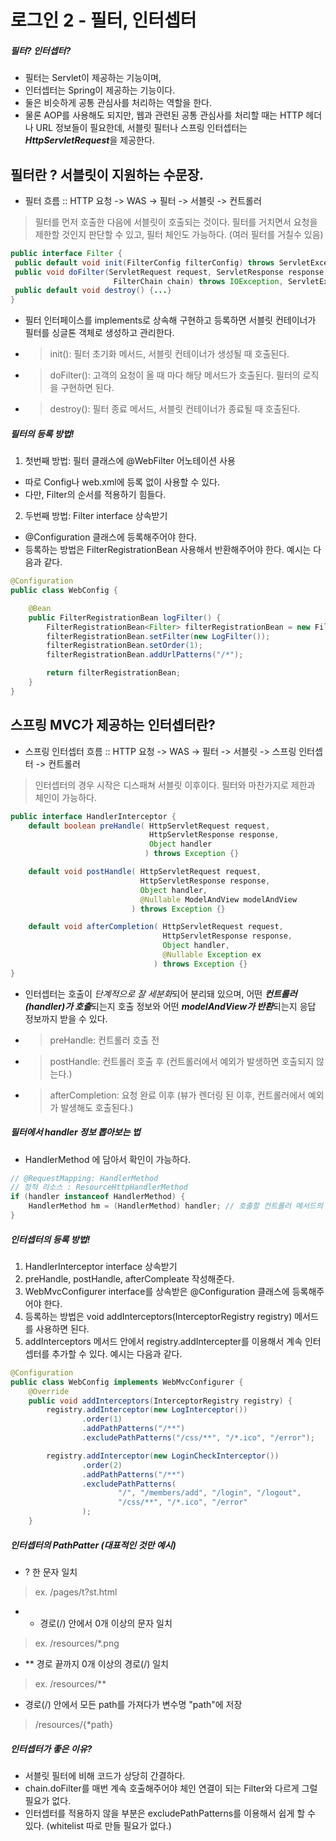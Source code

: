 # 로그인 2 - 필터, 인터셉터

##### 필터? 인터셉터?
- 필터는 Servlet이 제공하는 기능이며,
- 인터셉터는 Spring이 제공하는 기능이다.
- 둘은 비슷하게 공통 관심사를 처리하는 역할을 한다.
- 물론 AOP를 사용해도 되지만, 웹과 관련된 공통 관심사를 처리할 때는 HTTP 헤더나 URL 정보들이 필요한데, 서블릿 필터나 스프링 인터셉터는 ***HttpServletRequest***을 제공한다.

## 필터란 ? 서블릿이 지원하는 수문장.
- 필터 흐름 :: HTTP 요청 -> WAS -> 필터 -> 서블릿 -> 컨트롤러
> 필터를 먼저 호출한 다음에 서블릿이 호출되는 것이다. 필터를 거치면서 요청을 제한할 것인지 판단할 수 있고, 필터 체인도 가능하다. (여러 필터를 거칠수 있음)
```java
public interface Filter {
 public default void init(FilterConfig filterConfig) throws ServletException { ... }
 public void doFilter(ServletRequest request, ServletResponse response,
                       FilterChain chain) throws IOException, ServletException;
 public default void destroy() {...}
}
```
- 필터 인터페이스를 implements로 상속해 구현하고 등록하면 서블릿 컨테이너가 필터를 싱글톤 객체로 생성하고 관리한다.
- > init(): 필터 초기화 메서드, 서블릿 컨테이너가 생성될 때 호출된다.
- > doFilter(): 고객의 요청이 올 때 마다 해당 메서드가 호출된다. 필터의 로직을 구현하면 된다.
- > destroy(): 필터 종료 메서드, 서블릿 컨테이너가 종료될 때 호출된다.

##### 필터의 등록 방법!
1. 첫번째 방법: 필터 클래스에 @WebFilter 어노테이션 사용
- 따로 Config나 web.xml에 등록 없이 사용할 수 있다.
- 다만, Filter의 순서를 적용하기 힘들다.
2. 두번째 방법: Filter interface 상속받기
- @Configuration 클래스에 등록해주어야 한다.
- 등록하는 방법은 FilterRegistrationBean 사용해서 반환해주어야 한다. 예시는 다음과 같다.
```java
@Configuration
public class WebConfig {

    @Bean
    public FilterRegistrationBean logFilter() {
        FilterRegistrationBean<Filter> filterRegistrationBean = new FilterRegistrationBean<>();
        filterRegistrationBean.setFilter(new LogFilter());
        filterRegistrationBean.setOrder(1);
        filterRegistrationBean.addUrlPatterns("/*");

        return filterRegistrationBean;
    }
}
```

## 스프링 MVC가 제공하는 인터셉터란?
- 스프링 인터셉터 흐름 :: HTTP 요청 -> WAS -> 필터 -> 서블릿 -> 스프링 인터셉터 -> 컨트롤러
> 인터셉터의 경우 시작은 디스패쳐 서블릿 이후이다. 필터와 마찬가지로 제한과 체인이 가능하다.
```java
public interface HandlerInterceptor {
    default boolean preHandle( HttpServletRequest request,
                               HttpServletResponse response, 
                               Object handler
                              ) throws Exception {}

    default void postHandle( HttpServletRequest request, 
                             HttpServletResponse response, 
                             Object handler, 
                             @Nullable ModelAndView modelAndView
                           ) throws Exception {}

    default void afterCompletion( HttpServletRequest request,
                                  HttpServletResponse response, 
                                  Object handler, 
                                  @Nullable Exception ex
                                ) throws Exception {}
}
```
- 인터셉터는 호출이 *단계적으로 잘 세분화*되어 분리돼 있으며, 어떤 ***컨트롤러(handler)가 호출***되는지 호출 정보와 어떤 ***modelAndView가 반환***되는지 응답 정보까지 받을 수 있다.
- > preHandle: 컨트롤러 호출 전
- > postHandle: 컨트롤러 호출 후 (컨트롤러에서 예외가 발생하면 호출되지 않는다.)
- > afterCompletion: 요청 완료 이후 (뷰가 렌더링 된 이후, 컨트롤러에서 예외가 발생해도 호출된다.)


##### 필터에서 handler 정보 뽑아보는 법
- HandlerMethod 에 담아서 확인이 가능하다.
```java
// @RequestMapping: HandlerMethod
// 정적 리소스 : ResourceHttpHandlerMethod
if (handler instanceof HandlerMethod) {
    HandlerMethod hm = (HandlerMethod) handler; // 호출할 컨트롤러 메서드의 모든 정보가 포함되어 있다.
}
```

##### 인터셉터의 등록 방법!
1. HandlerInterceptor interface 상속받기
2. preHandle, postHandle, afterCompleate 작성해준다.
3. WebMvcConfigurer interface를 상속받은 @Configuration 클래스에 등록해주어야 한다.
4. 등록하는 방법은 void addInterceptors(InterceptorRegistry registry) 메서드를 사용하면 된다.
5. addInterceptors 메서드 안에서 registry.addIntercepter를 이용해서 계속 인터셉터를 추가할 수 있다. 예시는 다음과 같다.
```java
@Configuration
public class WebConfig implements WebMvcConfigurer {
    @Override
    public void addInterceptors(InterceptorRegistry registry) {
        registry.addInterceptor(new LogInterceptor())
                .order(1)
                .addPathPatterns("/**")
                .excludePathPatterns("/css/**", "/*.ico", "/error");

        registry.addInterceptor(new LoginCheckInterceptor())
                .order(2)
                .addPathPatterns("/**")
                .excludePathPatterns(
                        "/", "/members/add", "/login", "/logout",
                        "/css/**", "/*.ico", "/error"
                );
    }
```

##### 인터셉터의 PathPatter (대표적인 것만 예시)
- ? 한 문자 일치
> ex. /pages/t?st.html
- * 경로(/) 안에서 0개 이상의 문자 일치
> ex. /resources/*.png
- ** 경로 끝까지 0개 이상의 경로(/) 일치
> ex. /resources/**
- 경로(/) 안에서 모든 path를 가져다가 변수명 "path"에 저장
> /resources/{*path}

##### 인터셉터가 좋은 이유?
- 서블릿 필터에 비해 코드가 상당히 간결하다.
- chain.doFilter를 매번 계속 호출해주어야 체인 연결이 되는 Filter와 다르게 그럴 필요가 없다.
- 인터셉터를 적용하지 않을 부분은 excludePathPatterns를 이용해서 쉽게 할 수 있다. (whitelist 따로 만들 필요가 없다.)
